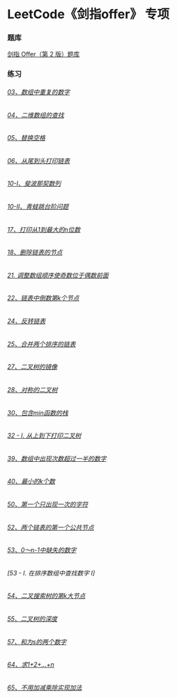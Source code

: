 # LeetCode《剑指offer》 专项

### 题库

[剑指 Offer（第 2 版）题库](https://leetcode-cn.com/problemset/lcof/)

### 练习

###### [03、数组中重复的数字](https://github.com/sunnnydaydev/CodingInterviews/blob/master/src/others/FindRepeatNumber.java)

###### [04、二维数组的查找](https://github.com/sunnnydaydev/CodingInterviews/blob/master/src/Arrays/Find.java)

###### [05、替换空格](https://github.com/sunnnydaydev/CodingInterviews/blob/master/src/others/ReplaceSpace.java)

###### [06、从尾到头打印链表](https://github.com/sunnnydaydev/CodingInterviews/blob/master/src/LinkedList/ReversePrint.java)

###### [10-I、斐波那契数列](https://github.com/sunnnydaydev/CodingInterviews/blob/master/src/recursion/Fibonacci.java)

###### [10-II、青蛙跳台阶问题](https://github.com/sunnnydaydev/CodingInterviews/blob/master/src/recursion/FrogJumping.java)

###### [ 17、打印从1到最大的n位数](https://github.com/sunnnydaydev/CodingInterviews/blob/master/src/others/HammingWeight.java)

###### [18、删除链表的节点](https://github.com/sunnnydaydev/CodingInterviews/blob/master/src/LinkedList/DeleteNode.java)

###### [21. 调整数组顺序使奇数位于偶数前面](https://github.com/sunnnydaydev/CodingInterviews/blob/master/src/Arrays/Exchange.java)

###### [22、链表中倒数第k个节点  ](https://github.com/sunnnydaydev/CodingInterviews/blob/master/src/LinkedList/KthNodeInLinkedList.java)

###### [24、反转链表](https://github.com/sunnnydaydev/CodingInterviews/blob/master/src/LinkedList/ReverseLinkedList.java)

###### [25、合并两个排序的链表](https://github.com/sunnnydaydev/CodingInterviews/blob/master/src/LinkedList/MergeTwoLinkedList.java)

###### [27、二叉树的镜像](https://github.com/sunnnydaydev/CodingInterviews/blob/master/src/tree/MirrorTree.java)

###### [28、对称的二叉树](https://github.com/sunnnydaydev/CodingInterviews/blob/master/src/tree/IsSymMetric.java)

###### [30、包含min函数的栈](https://github.com/sunnnydaydev/CodingInterviews/blob/master/src/stack/MinStack.java)

###### [32 - I. 从上到下打印二叉树](https://github.com/sunnnydaydev/CodingInterviews/blob/master/src/tree/LevelOrder.java)

###### [39、数组中出现次数超过一半的数字](https://github.com/sunnnydaydev/CodingInterviews/blob/master/src/Arrays/MajorityElement.java)

###### [40、最小的k个数](https://github.com/sunnnydaydev/CodingInterviews/blob/master/src/Arrays/GetLeastNum.java)

###### [50、第一个只出现一次的字符](https://github.com/sunnnydaydev/CodingInterviews/blob/master/src/others/FirstUniqChar.java)

###### [52、两个链表的第一个公共节点](https://github.com/sunnnydaydev/CodingInterviews/blob/master/src/LinkedList/GetIntersectionNode.java)

###### [53、0～n-1中缺失的数字](https://github.com/sunnnydaydev/CodingInterviews/blob/master/src/Arrays/MissingNumber.java)

###### [53 - I. 在排序数组中查找数字 I]

###### [54、二叉搜索树的第k大节点](https://github.com/sunnnydaydev/CodingInterviews/blob/master/src/tree/KthLargest.java)

###### [55、二叉树的深度](https://github.com/sunnnydaydev/CodingInterviews/blob/master/src/tree/MaxDeep.java)

###### [57、和为s的两个数字](https://github.com/sunnnydaydev/CodingInterviews/blob/master/src/Arrays/TwoSum.java)

###### [64、求1+2+…+n](https://github.com/sunnnydaydev/CodingInterviews/blob/master/src/others/Sum.java)

###### [65、不用加减乘除实现加法](https://github.com/sunnnydaydev/CodingInterviews/blob/master/src/others/Add.java)




